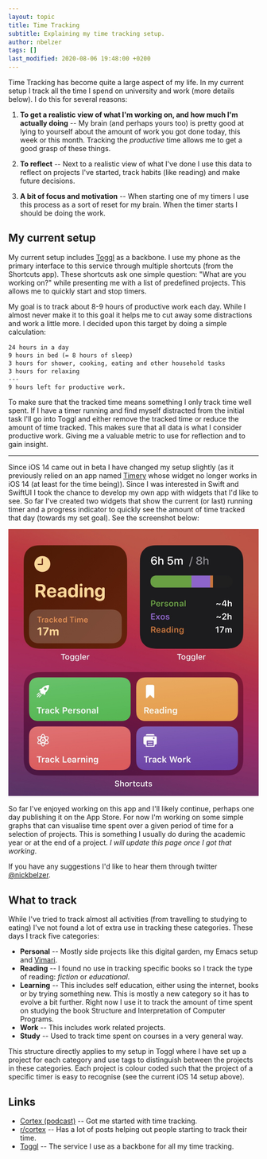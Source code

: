 ```yaml
---
layout: topic
title: Time Tracking
subtitle: Explaining my time tracking setup.
author: nbelzer
tags: []
last_modified: 2020-08-06 19:48:00 +0200
---
```


Time Tracking has become quite a large aspect of my life. In my current setup I track all the time I spend on university and work (more details below). I do this for several reasons:

1. **To get a realistic view of what I'm working on, and how much I'm actually doing** -- My brain (and perhaps yours too) is pretty good at lying to yourself about the amount of work you got done today, this week or this month. Tracking the _productive_ time allows me to get a good grasp of these things.

2. **To reflect** -- Next to a realistic view of what I've done I use this data to reflect on projects I've started, track habits (like reading) and make future decisions. 

3. **A bit of focus and motivation** -- When starting one of my timers I use this process as a sort of reset for my brain. When the timer starts I should be doing the work.


## My current setup

My current setup includes [Toggl](https://toggl.com) as a backbone. I use my phone as the primary interface to this service through  multiple shortcuts (from the Shortcuts app). These shortcuts ask one simple question: "What are you working on?" while presenting me with a list of predefined projects. This allows me to quickly start and stop timers.

My goal is to track about 8-9 hours of productive work each day. While I almost never make it to this goal it helps me to cut away some distractions and work a little more. I decided upon this target by doing a simple calculation:

```
24 hours in a day
9 hours in bed (= 8 hours of sleep)
3 hours for shower, cooking, eating and other household tasks
3 hours for relaxing
---
9 hours left for productive work.
```

To make sure that the tracked time means something I only track time well spent. If I have a timer running and find myself distracted from the initial task I'll go into Toggl and either remove the tracked time or reduce the amount of time tracked. This makes sure that all data is what I consider productive work. Giving me a valuable metric to use for reflection and to gain insight.

---

Since iOS 14 came out in beta I have changed my setup slightly (as it previously relied on an app named [Timery](https://timeryapp.com) whose widget no longer works in iOS 14 (at least for the time being)). Since I was interested in Swift and SwiftUI I took the chance to develop my own app with widgets that I'd like to see. So far I've created two widgets that show the current (or last) running timer and a progress indicator to quickly see the amount of time tracked that day (towards my set goal). See the screenshot below:

![My current iOS 14 Time tracking setup](/assets/img/time-tracking-setup-ios-14.jpg)

So far I've enjoyed working on this app and I'll likely continue, perhaps one day publishing it on the App Store. For now I'm working on some simple graphs that can visualise time spent over a given period of time for a selection of projects. This is something I usually do during the academic year or at the end of a project. _I will update this page once I got that working_.

If you have any suggestions I'd like to hear them through twitter [@nickbelzer](https://twitter.com/nickbelzer).

## What to track

While I've tried to track almost all activities (from travelling to studying to eating) I've not found a lot of extra use in tracking these categories. These days I track five categories:
- **Personal** -- Mostly side projects like this digital garden, my Emacs setup and [Vimari](https://github.com/televator-apps/vimari).
- **Reading** -- I found no use in tracking specific books so I track the type of reading: _fiction_ or _educational_.
- **Learning** -- This includes self education, either using the internet, books or by trying something new. This is mostly a new category so it has to evolve a bit further. Right now I use it to track the amount of time spent on studying the book Structure and Interpretation of Computer Programs.
- **Work** -- This includes work related projects. 
- **Study** -- Used to track time spent on courses in a very general way.

This structure directly applies to my setup in Toggl where I have set up a project for each category and use tags to distinguish between the projects in these categories. Each project is colour coded such that the project of a specific timer is easy to recognise (see the current iOS 14 setup above).


## Links

- [Cortex (podcast)](https://www.relay.fm/cortex) -- Got me started with time tracking.
- [r/cortex](https://reddit.com/r/cortex) -- Has a lot of posts helping out people starting to track their time.
- [Toggl](https://toggl.com/) -- The service I use as a backbone for all my time tracking.
